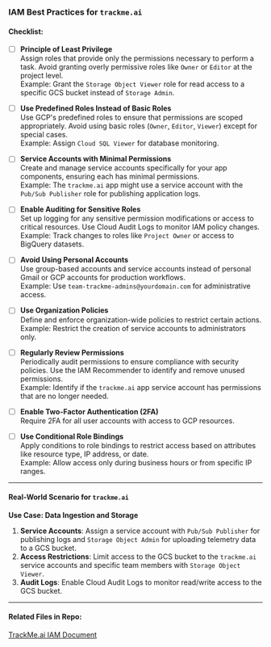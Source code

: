 ### IAM Best Practices for `trackme.ai`

#### Checklist:
- [ ] **Principle of Least Privilege**  
  Assign roles that provide only the permissions necessary to perform a task. Avoid granting overly permissive roles like `Owner` or `Editor` at the project level.  
  Example: Grant the `Storage Object Viewer` role for read access to a specific GCS bucket instead of `Storage Admin`.

- [ ] **Use Predefined Roles Instead of Basic Roles**  
  Use GCP's predefined roles to ensure that permissions are scoped appropriately. Avoid using basic roles (`Owner`, `Editor`, `Viewer`) except for special cases.  
  Example: Assign `Cloud SQL Viewer` for database monitoring.

- [ ] **Service Accounts with Minimal Permissions**  
  Create and manage service accounts specifically for your app components, ensuring each has minimal permissions.  
  Example: The `trackme.ai` app might use a service account with the `Pub/Sub Publisher` role for publishing application logs.

- [ ] **Enable Auditing for Sensitive Roles**  
  Set up logging for any sensitive permission modifications or access to critical resources. Use Cloud Audit Logs to monitor IAM policy changes.  
  Example: Track changes to roles like `Project Owner` or access to BigQuery datasets.

- [ ] **Avoid Using Personal Accounts**  
  Use group-based accounts and service accounts instead of personal Gmail or GCP accounts for production workflows.  
  Example: Use `team-trackme-admins@yourdomain.com` for administrative access.

- [ ] **Use Organization Policies**  
  Define and enforce organization-wide policies to restrict certain actions.  
  Example: Restrict the creation of service accounts to administrators only.

- [ ] **Regularly Review Permissions**  
  Periodically audit permissions to ensure compliance with security policies. Use the IAM Recommender to identify and remove unused permissions.  
  Example: Identify if the `trackme.ai` app service account has permissions that are no longer needed.

- [ ] **Enable Two-Factor Authentication (2FA)**  
  Require 2FA for all user accounts with access to GCP resources.

- [ ] **Use Conditional Role Bindings**  
  Apply conditions to role bindings to restrict access based on attributes like resource type, IP address, or date.  
  Example: Allow access only during business hours or from specific IP ranges.

---

#### Real-World Scenario for `trackme.ai`
**Use Case: Data Ingestion and Storage**
1. **Service Accounts**: Assign a service account with `Pub/Sub Publisher` for publishing logs and `Storage Object Admin` for uploading telemetry data to a GCS bucket.
2. **Access Restrictions**: Limit access to the GCS bucket to the `trackme.ai` service accounts and specific team members with `Storage Object Viewer`.
3. **Audit Logs**: Enable Cloud Audit Logs to monitor read/write access to the GCS bucket.

---

#### Related Files in Repo:
[TrackMe.ai IAM Document](https://github.com/Ckhanoyan/Cloud_Things/blob/main/GCP/basics/trackme.ai/iam.md)
